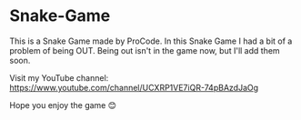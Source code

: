 # Snake-Game
This is a Snake Game made by ProCode.
In this Snake Game I had a bit of a problem of being OUT.
Being out isn't in the game now, but I'll add them soon.

Visit my YouTube channel: https://www.youtube.com/channel/UCXRP1VE7iQR-74pBAzdJaOg

Hope you enjoy the game 😊
